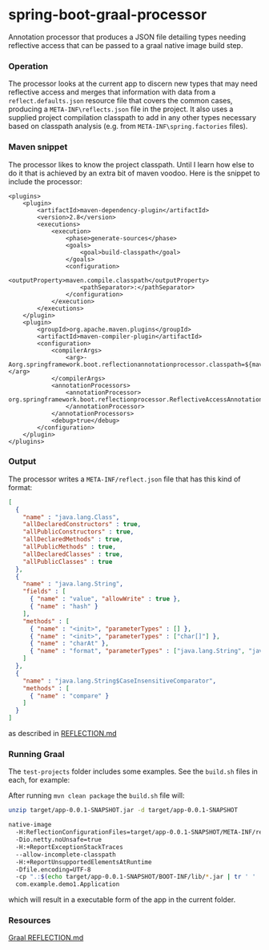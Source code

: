 # spring-boot-graal-processor

Annotation processor that produces a JSON file detailing types needing reflective access that can be passed to a graal native image build step.

### Operation

The processor looks at the current app to discern new types that may need reflective access and merges that information with data from a `reflect.defaults.json` resource file that covers the common cases, producing a `META-INF\reflects.json` file in the project. It also uses a supplied project compilation classpath to add in any other types necessary based on classpath analysis (e.g. from `META-INF\spring.factories` files).


### Maven snippet

The processor likes to know the project classpath. Until I learn how else to do it that is achieved by an extra bit of maven voodoo. Here is the snippet to include the processor:

```maven
<plugins>
	<plugin>
		<artifactId>maven-dependency-plugin</artifactId>
		<version>2.8</version>
		<executions>
			<execution>
				<phase>generate-sources</phase>
				<goals>
					<goal>build-classpath</goal>
				</goals>
				<configuration>
					<outputProperty>maven.compile.classpath</outputProperty>
					<pathSeparator>:</pathSeparator>
				</configuration>
			</execution>
		</executions>
	</plugin>
	<plugin>
		<groupId>org.apache.maven.plugins</groupId>
		<artifactId>maven-compiler-plugin</artifactId>
		<configuration>
			<compilerArgs>
				<arg>-Aorg.springframework.boot.reflectionannotationprocessor.classpath=${maven.compile.classpath}</arg>
			</compilerArgs>
			<annotationProcessors>
				<annotationProcessor>
org.springframework.boot.reflectionprocessor.ReflectiveAccessAnnotationProcessor
				</annotationProcessor>
			</annotationProcessors>
			<debug>true</debug>
		</configuration>
	</plugin>
</plugins>
```

### Output

The processor writes a `META-INF/reflect.json` file that has this kind of format:

```json
[
  {
    "name" : "java.lang.Class",
    "allDeclaredConstructors" : true,
    "allPublicConstructors" : true,
    "allDeclaredMethods" : true,
    "allPublicMethods" : true,
    "allDeclaredClasses" : true,
    "allPublicClasses" : true
  },
  {
    "name" : "java.lang.String",
    "fields" : [
      { "name" : "value", "allowWrite" : true },
      { "name" : "hash" }
    ],
    "methods" : [
      { "name" : "<init>", "parameterTypes" : [] },
      { "name" : "<init>", "parameterTypes" : ["char[]"] },
      { "name" : "charAt" },
      { "name" : "format", "parameterTypes" : ["java.lang.String", "java.lang.Object[]"] }
    ]
  },
  {
    "name" : "java.lang.String$CaseInsensitiveComparator",
    "methods" : [
      { "name" : "compare" }
    ]
  }
]
```
as described in [REFLECTION.md](https://github.com/oracle/graal/blob/master/substratevm/REFLECTION.md)

### Running Graal

The `test-projects` folder includes some examples. See the `build.sh` files in each, for example:

After running `mvn clean package` the `build.sh` file will:

```bash
unzip target/app-0.0.1-SNAPSHOT.jar -d target/app-0.0.1-SNAPSHOT

native-image
  -H:ReflectionConfigurationFiles=target/app-0.0.1-SNAPSHOT/META-INF/reflect.json 
  -Dio.netty.noUnsafe=true
  -H:+ReportExceptionStackTraces 
  --allow-incomplete-classpath
  -H:+ReportUnsupportedElementsAtRuntime
  -Dfile.encoding=UTF-8 
  -cp ".:$(echo target/app-0.0.1-SNAPSHOT/BOOT-INF/lib/*.jar | tr ' ' ':')":target/app-0.0.1-SNAPSHOT/BOOT-INF/classes
  com.example.demo1.Application
```
which will result in a executable form of the app in the current folder.



### Resources

[Graal REFLECTION.md](https://github.com/oracle/graal/blob/master/substratevm/REFLECTION.md)